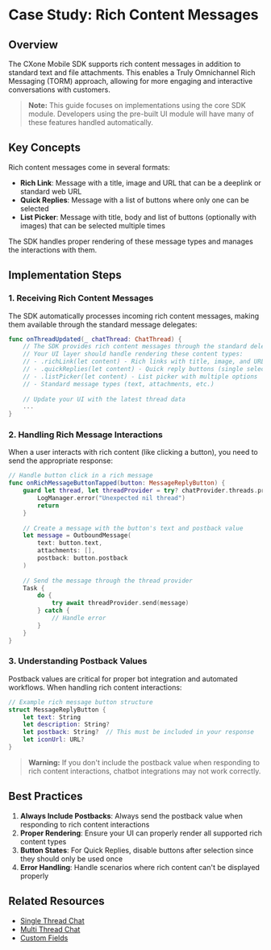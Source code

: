 # Case Study: Rich Content Messages

## Overview

The CXone Mobile SDK supports rich content messages in addition to standard text and file attachments. This enables a Truly Omnichannel Rich Messaging (TORM) approach, allowing for more engaging and interactive conversations with customers.

> **Note:** This guide focuses on implementations using the core SDK module. Developers using the pre-built UI module will have many of these features handled automatically.

## Key Concepts

Rich content messages come in several formats:

- **Rich Link**: Message with a title, image and URL that can be a deeplink or standard web URL
- **Quick Replies**: Message with a list of buttons where only one can be selected
- **List Picker**: Message with title, body and list of buttons (optionally with images) that can be selected multiple times

The SDK handles proper rendering of these message types and manages the interactions with them.

## Implementation Steps

### 1. Receiving Rich Content Messages

The SDK automatically processes incoming rich content messages, making them available through the standard message delegates:

```swift
func onThreadUpdated(_ chatThread: ChatThread) {
    // The SDK provides rich content messages through the standard delegate
    // Your UI layer should handle rendering these content types:
    // - .richLink(let content) - Rich links with title, image, and URL
    // - .quickReplies(let content) - Quick reply buttons (single selection)
    // - .listPicker(let content) - List picker with multiple options
    // - Standard message types (text, attachments, etc.)
    
    // Update your UI with the latest thread data
    ...
}
```

### 2. Handling Rich Message Interactions

When a user interacts with rich content (like clicking a button), you need to send the appropriate response:

```swift
// Handle button click in a rich message
func onRichMessageButtonTapped(button: MessageReplyButton) {
    guard let thread, let threadProvider = try? chatProvider.threads.provider(for: thread.id) else {
        LogManager.error("Unexpected nil thread")
        return
    }
    
    // Create a message with the button's text and postback value
    let message = OutboundMessage(
        text: button.text,
        attachments: [],
        postback: button.postback
    )
    
    // Send the message through the thread provider
    Task {
        do {
            try await threadProvider.send(message)
        } catch {
            // Handle error
        }
    }
}
```

### 3. Understanding Postback Values

Postback values are critical for proper bot integration and automated workflows. When handling rich content interactions:

```swift
// Example rich message button structure
struct MessageReplyButton {
    let text: String
    let description: String?
    let postback: String?  // This must be included in your response
    let iconUrl: URL?
}
```

> **Warning:** If you don't include the postback value when responding to rich content interactions, chatbot integrations may not work correctly.

## Best Practices

1. **Always Include Postbacks**: Always send the postback value when responding to rich content interactions
2. **Proper Rendering**: Ensure your UI can properly render all supported rich content types
3. **Button States**: For Quick Replies, disable buttons after selection since they should only be used once
4. **Error Handling**: Handle scenarios where rich content can't be displayed properly

## Related Resources

- [Single Thread Chat](cs-single-thread.md)
- [Multi Thread Chat](cs-multi-thread.md)
- [Custom Fields](cs-custom-fields.md)
